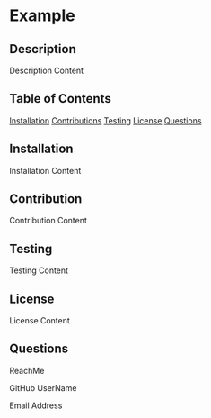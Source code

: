 # Example

## Description

Description Content

## Table of Contents

[Installation](#installation)
[Contributions](#contributions)
[Testing](#testing)
[License](#license)
[Questions](#questions)

## Installation

Installation Content

## Contribution

Contribution Content

## Testing

Testing Content

## License

License Content

## Questions

ReachMe

GitHub UserName

Email Address

